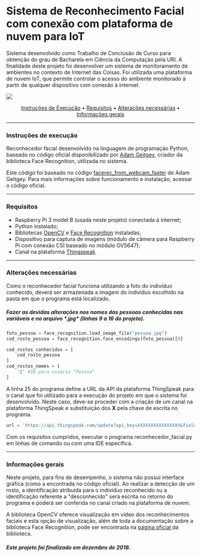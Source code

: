 <h1>Sistema de Reconhecimento Facial com conexão com plataforma de nuvem para IoT </h1>

<p>Sistema desenvolvido como Trabalho de Conclusão de Curso para obtenção do grau de Bacharela em Ciência da Computação pela URI. 
A finalidade deste projeto foi desenvolver um sistema de monitoramento de ambientes no contexto de Internet das Coisas. Foi utilizada uma plataforma de nuvem IoT, que permite controlar o acesso do ambiente monitorado à partir de qualquer dispositivo com conexão à internet. </p>

<img width="auto" src="https://i.imgur.com/58l9wvB.png">

<p align="center">
 <a href="#instruções-de-execução">Instruções de Execução</a> •  <a href="#requisitos">Requisitos</a> •  <a href="#alterações-necessárias">Alterações necessárias</a> •  <a href="#informações-gerais">Informações gerais</a> 
</p>

------------

<h3>Instruções de execução</h3>
<p>Reconhecedor facial desenvolvido na linguagem de programação Python, baseado no código oficial disponibilizado por <a href="https://github.com/ageitgey">Adam Geitgey</a>, criador da biblioteca Face Recognition, utilizada no sistema.</p>

<p>Este código foi baseado no código <a href="https://github.com/ageitgey/face_recognition/blob/master/examples/facerec_from_webcam_faster.py">facerec_from_webcam_faster</a> de Adam Geitgey. Para mais informações sobre funcionamento e instalação, acessar o código oficial. </p>

------------

<h3>Requisitos</h3>
<ul>
<li>Raspberry Pi 3 model B (usada neste projeto) conectada à internet;</li>
<li>Python instalado;</li>
<li>Bibliotecas <a href="https://github.com/opencv/opencv">OpenCV</a> e <a href="https://github.com/ageitgey/face_recognition/">Face Recognition</a> instaladas;</li>
<li> Dispositivo para captura de imagens (módulo de câmera para Raspberry Pi com conexão CSI baseado no módulo OV5647);</li>
<li>Canal na plataforma <a href="https://thingspeak.com">Thingspeak</a>.</li>
</ul>

------------

<h3>Alterações necessárias</h3>
<p>Como o reconhecedor facial funciona utilizando a foto do indivíduo conhecido, deverá ser armazenada a imagem do indivíduo escolhido na pasta em que o programa está localizado.</p>

<h5>Fazer as devidas alterações nos nomes das pessoas conhecidas nas variáveis e no arquivo *.jpg* (linhas 9 a 16 do projeto). </h5>

```python
foto_pessoa = face_recognition.load_image_file("pessoa.jpg")
cod_rosto_pessoa = face_recognition.face_encodings(foto_pessoa)[0]

cod_rostos_conhecidos = [
    cod_rosto_pessoa
]
cod_rostos_nomes = [
    '2' #ID para usuario "Pessoa"
]
```

A linha 25 do programa define a URL da API da plataforma ThingSpeak para o canal que foi utilizado para a execução do projeto em que o sistema foi desenvolvido. Neste caso, deve-se proceder com a criação de um canal na plataforma ThingSpeak e substituição dos <b>X</b> pela chave de escrita no programa. 

```python
url = 'https://api.thingspeak.com/update?api_key=XXXXXXXXXXXXXXXX&field1=' 
```

Com os requisitos cumpridos, executar o programa reconhecedor_facial.py em linhas de comando ou com uma IDE específica.

------------

<h3>Informações gerais</h3> 
<p>Neste projeto, para fins de desempenho, o sistema não possui interface gráfica (como a encontrada no código oficial). Ao realizar a detecção de um rosto, a identificação atribuída para o indivíduo reconhecido ou a identificação referente a "desconhecido" será escrita no retorno do programa e poderá ser conferida no canal criado na plataforma de nuvem.</p>

<p>A biblioteca OpenCV oferece visualização em vídeo dos reconhecimentos faciais e esta opção de visualização, além de toda a documentação sobre a biblioteca Face Recognition, pode ser encontrada na <a href="https://github.com/ageitgey/face_recognition/">página oficial </a> da biblioteca.</p>

<h5>Este projeto foi finalizado em dezembro de 2018.</h5>
